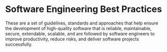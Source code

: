 # Software Engineering Best Practices

These  are a set of guidelines, standards and approaches that help ensure the development of high-quality software that is reliable, maintainable, secure, extendable,  scalable, and are followed by software engineers to improve productivity, reduce risks, and deliver software projects successfully.
